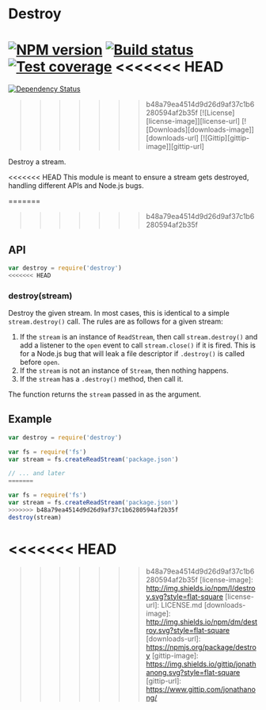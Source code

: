 # Destroy

[![NPM version][npm-image]][npm-url]
[![Build status][travis-image]][travis-url]
[![Test coverage][coveralls-image]][coveralls-url]
<<<<<<< HEAD
=======
[![Dependency Status][david-image]][david-url]
>>>>>>> b48a79ea4514d9d26d9af37c1b6280594af2b35f
[![License][license-image]][license-url]
[![Downloads][downloads-image]][downloads-url]
[![Gittip][gittip-image]][gittip-url]

Destroy a stream.

<<<<<<< HEAD
This module is meant to ensure a stream gets destroyed, handling different APIs
and Node.js bugs.

=======
>>>>>>> b48a79ea4514d9d26d9af37c1b6280594af2b35f
## API

```js
var destroy = require('destroy')
<<<<<<< HEAD
```

### destroy(stream)

Destroy the given stream. In most cases, this is identical to a simple
`stream.destroy()` call. The rules are as follows for a given stream:

  1. If the `stream` is an instance of `ReadStream`, then call `stream.destroy()`
     and add a listener to the `open` event to call `stream.close()` if it is
     fired. This is for a Node.js bug that will leak a file descriptor if
     `.destroy()` is called before `open`.
  2. If the `stream` is not an instance of `Stream`, then nothing happens.
  3. If the `stream` has a `.destroy()` method, then call it.

The function returns the `stream` passed in as the argument.

## Example

```js
var destroy = require('destroy')

var fs = require('fs')
var stream = fs.createReadStream('package.json')

// ... and later
=======

var fs = require('fs')
var stream = fs.createReadStream('package.json')
>>>>>>> b48a79ea4514d9d26d9af37c1b6280594af2b35f
destroy(stream)
```

[npm-image]: https://img.shields.io/npm/v/destroy.svg?style=flat-square
[npm-url]: https://npmjs.org/package/destroy
[github-tag]: http://img.shields.io/github/tag/stream-utils/destroy.svg?style=flat-square
[github-url]: https://github.com/stream-utils/destroy/tags
[travis-image]: https://img.shields.io/travis/stream-utils/destroy.svg?style=flat-square
[travis-url]: https://travis-ci.org/stream-utils/destroy
[coveralls-image]: https://img.shields.io/coveralls/stream-utils/destroy.svg?style=flat-square
[coveralls-url]: https://coveralls.io/r/stream-utils/destroy?branch=master
<<<<<<< HEAD
=======
[david-image]: http://img.shields.io/david/stream-utils/destroy.svg?style=flat-square
[david-url]: https://david-dm.org/stream-utils/destroy
>>>>>>> b48a79ea4514d9d26d9af37c1b6280594af2b35f
[license-image]: http://img.shields.io/npm/l/destroy.svg?style=flat-square
[license-url]: LICENSE.md
[downloads-image]: http://img.shields.io/npm/dm/destroy.svg?style=flat-square
[downloads-url]: https://npmjs.org/package/destroy
[gittip-image]: https://img.shields.io/gittip/jonathanong.svg?style=flat-square
[gittip-url]: https://www.gittip.com/jonathanong/
